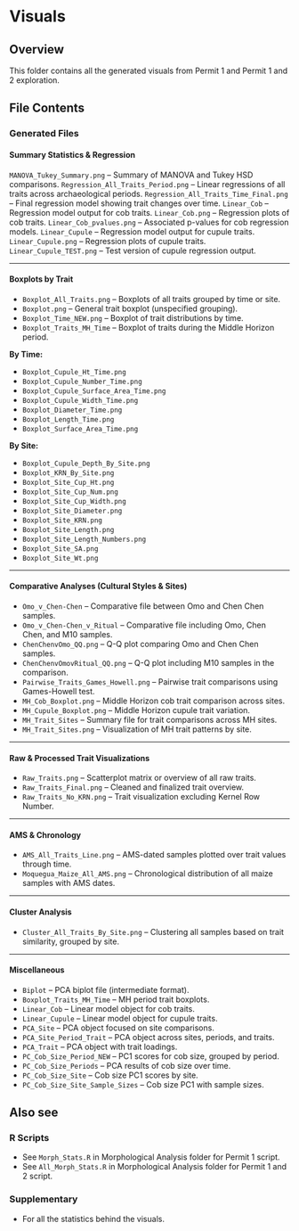 # Visuals

## Overview

This folder contains all the generated visuals from Permit 1 and Permit 1 and 2 exploration.

## File Contents

### Generated Files

#### Summary Statistics & Regression

`MANOVA_Tukey_Summary.png` – Summary of MANOVA and Tukey HSD comparisons.
`Regression_All_Traits_Period.png` – Linear regressions of all traits across archaeological periods.
`Regression_All_Traits_Time_Final.png` – Final regression model showing trait changes over time.
`Linear_Cob` – Regression model output for cob traits.
`Linear_Cob.png` – Regression plots of cob traits.
`Linear_Cob_pvalues.png` – Associated p-values for cob regression models.
`Linear_Cupule` – Regression model output for cupule traits.
`Linear_Cupule.png` – Regression plots of cupule traits.
`Linear_Cupule_TEST.png` – Test version of cupule regression output.


---

#### Boxplots by Trait

- `Boxplot_All_Traits.png` – Boxplots of all traits grouped by time or site.  
- `Boxplot.png` – General trait boxplot (unspecified grouping).  
- `Boxplot_Time_NEW.png` – Boxplot of trait distributions by time.  
- `Boxplot_Traits_MH_Time` – Boxplot of traits during the Middle Horizon period.

**By Time:**

- `Boxplot_Cupule_Ht_Time.png`  
- `Boxplot_Cupule_Number_Time.png`  
- `Boxplot_Cupule_Surface_Area_Time.png`  
- `Boxplot_Cupule_Width_Time.png`  
- `Boxplot_Diameter_Time.png`  
- `Boxplot_Length_Time.png`  
- `Boxplot_Surface_Area_Time.png`  

**By Site:**

- `Boxplot_Cupule_Depth_By_Site.png`  
- `Boxplot_KRN_By_Site.png`  
- `Boxplot_Site_Cup_Ht.png`  
- `Boxplot_Site_Cup_Num.png`  
- `Boxplot_Site_Cup_Width.png`  
- `Boxplot_Site_Diameter.png`  
- `Boxplot_Site_KRN.png`  
- `Boxplot_Site_Length.png`  
- `Boxplot_Site_Length_Numbers.png`  
- `Boxplot_Site_SA.png`  
- `Boxplot_Site_Wt.png`

---

#### Comparative Analyses (Cultural Styles & Sites)

- `Omo_v_Chen-Chen` – Comparative file between Omo and Chen Chen samples.
- `Omo_v_Chen-Chen_v_Ritual` – Comparative file including Omo, Chen Chen, and M10 samples.
- `ChenChenvOmo_QQ.png` – Q-Q plot comparing Omo and Chen Chen samples.
- `ChenChenvOmovRitual_QQ.png` – Q-Q plot including M10 samples in the comparison.
- `Pairwise_Traits_Games_Howell.png` – Pairwise trait comparisons using Games-Howell test.
- `MH_Cob_Boxplot.png` – Middle Horizon cob trait comparison across sites.
- `MH_Cupule_Boxplot.png` – Middle Horizon cupule trait variation.
- `MH_Trait_Sites` – Summary file for trait comparisons across MH sites.
- `MH_Trait_Sites.png` – Visualization of MH trait patterns by site.

---

#### Raw & Processed Trait Visualizations

- `Raw_Traits.png` – Scatterplot matrix or overview of all raw traits.
- `Raw_Traits_Final.png` – Cleaned and finalized trait overview.
- `Raw_Traits_No_KRN.png` – Trait visualization excluding Kernel Row Number.

---

#### AMS & Chronology

- `AMS_All_Traits_Line.png` – AMS-dated samples plotted over trait values through time.
- `Moquegua_Maize_All_AMS.png` – Chronological distribution of all maize samples with AMS dates.

---

#### Cluster Analysis

- `Cluster_All_Traits_By_Site.png` – Clustering all samples based on trait similarity, grouped by site.

---

#### Miscellaneous

- `Biplot` – PCA biplot file (intermediate format).
- `Boxplot_Traits_MH_Time` – MH period trait boxplots.
- `Linear_Cob` – Linear model object for cob traits.
- `Linear_Cupule` – Linear model object for cupule traits.
- `PCA_Site` – PCA object focused on site comparisons.
- `PCA_Site_Period_Trait` – PCA object across sites, periods, and traits.
- `PCA_Trait` – PCA object with trait loadings.
- `PC_Cob_Size_Period_NEW` – PC1 scores for cob size, grouped by period.
- `PC_Cob_Size_Periods` – PCA results of cob size over time.
- `PC_Cob_Size_Site` – Cob size PC1 scores by site.
- `PC_Cob_Size_Site_Sample_Sizes` – Cob size PC1 with sample sizes.

  
## Also see
### R Scripts
- See `Morph_Stats.R` in Morphological Analysis folder for Permit 1 script.
- See `All_Morph_Stats.R` in Morphological Analysis folder for Permit 1 and 2 script.


### Supplementary
- For all the statistics behind the visuals.


